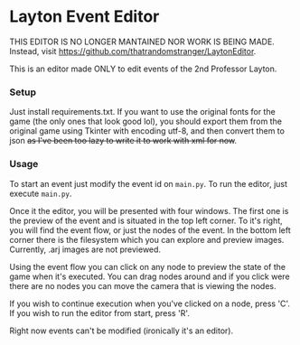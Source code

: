 # Layton Event Editor

THIS EDITOR IS NO LONGER MANTAINED NOR WORK IS BEING MADE. Instead, visit https://github.com/thatrandomstranger/LaytonEditor.

This is an editor made ONLY to edit events of the 2nd Professor Layton.

### Setup
Just install requirements.txt. If you want to use the original fonts for the game (the
only ones that look good lol), you should export them from the original game using Tkinter
with encoding utf-8, and then convert them to json ~~as I've been too lazy to write it to
work with xml for now~~.

### Usage
To start an event just modify the event id on `main.py`. To run the editor, just execute
`main.py`.

Once it the editor, you will be presented with four windows. The first one is the preview
of the event and is situated in the top left corner. To it's right, you will find the event
flow, or just the nodes of the event. In the bottom left corner there is the filesystem which
you can explore and preview images. Currently, .arj images are not previewed.

Using the event flow you can click on any node to preview the state of the game when it's
executed. You can drag nodes around and if you click were there are no nodes you can move
the camera that is viewing the nodes.

If you wish to continue execution when you've clicked on a node, press 'C'. If you wish to
run the editor from start, press 'R'.

Right now events can't be modified (ironically it's an editor).

